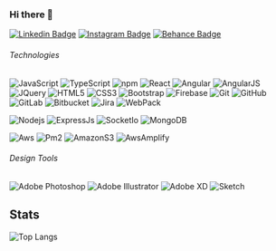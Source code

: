 ### Hi there 👋



[![Linkedin Badge](https://img.shields.io/badge/-Linkedin-blue?style=flat-square&logo=Linkedin&logoColor=white&link=https://www.linkedin.com/in/ksteja/)](https://www.linkedin.com/in/ksteja/)
[![Instagram Badge](https://img.shields.io/badge/-Instagram-8a3ab9?style=flat-square&logo=instagram&logoColor=white&link=https://www.linkedin.com/in/tej_218/)](https://www.instagram.com/tej_218/)
[![Behance Badge](https://img.shields.io/badge/-Behance-4b4b4b?style=flat-square&logo=behance&logoColor=white&link=https://www.behance.net/kstejas)](https://www.behance.net/kstejas)



###### Technologies

![JavaScript](https://img.shields.io/badge/-JavaScript-F7DF1E?style=flat-square&logo=javascript&logoColor=white)
![TypeScript](https://img.shields.io/badge/-TypeScript-3178C6?style=flat-square&logo=typescript&logoColor=white)
![npm](https://img.shields.io/badge/-npm-CB3837?style=flat-square&logo=npm&logoColor=white)
![React](https://img.shields.io/badge/-React-61DAFB?style=flat-square&logo=react&logoColor=white)
![Angular](https://img.shields.io/badge/-Angular-DD0031?style=flat-square&logo=angular&logoColor=white)
![AngularJS](https://img.shields.io/badge/-AngularJS-E23237?style=flat-square&logo=angularjs&logoColor=white)
![JQuery](https://img.shields.io/badge/-Jquery-blue?style=flat-square&logo=jquery)
![HTML5](https://img.shields.io/badge/-HTML5-E34F26?style=flat-square&logo=html5&logoColor=white)
![CSS3](https://img.shields.io/badge/-CSS3-1572B6?style=flat-square&logo=css3)
![Bootstrap](https://img.shields.io/badge/-Bootstrap-7952B3?style=flat-square&logo=bootstrap&logoColor=white)
![Firebase](https://img.shields.io/badge/-Firebase-FFCA28?style=flat-square&logo=Firebase&logoColor=white)
![Git](https://img.shields.io/badge/-Git-F05032?style=flat-square&logo=git&logoColor=white)
![GitHub](https://img.shields.io/badge/-GitHub-181717?style=flat-square&logo=github)
![GitLab](https://img.shields.io/badge/-GitLab-FCA121?style=flat-square&logo=gitlab&logoColor=white)
![Bitbucket](https://img.shields.io/badge/-Bitbucket-0052CC?style=flat-square&logo=Bitbucket&logoColor=white)
![Jira](https://img.shields.io/badge/-Jira-0052CC?style=flat-square&logo=Jira&logoColor=white)
![WebPack](https://img.shields.io/badge/-Webpack-8DD6F9?style=flat-square&logo=Webpack&logoColor=white)


![Nodejs](https://img.shields.io/badge/-Nodejs-339933?style=flat-square&logo=Node.js&logoColor=white)
![ExpressJs](https://img.shields.io/badge/-ExpressJs-black?style=flat-square&logo=express)
![SocketIo](https://img.shields.io/badge/-Socket.io-black?style=flat-square&logo=socket.io)
![MongoDB](https://img.shields.io/badge/-MongoDB-47A248?style=flat-square&logo=mongodb&logoColor=white)

![Aws](https://img.shields.io/badge/-Amazon&nbsp;AWS-232F3E?style=flat-square&logo=amazon-aws&logoColor=white)
![Pm2](https://img.shields.io/badge/-PM2-2B037A?style=flat-square&logo=pm2&logoColor=white)
![AmazonS3](https://img.shields.io/badge/-Amazon&nbsp;S3-569A31?style=flat-square&logo=amazon-s3&logoColor=white)
![AwsAmplify](https://img.shields.io/badge/-AWS&nbsp;Amplify-FF9900?style=flat-square&logo=Aws-Amplify&logoColor=white)

###### Design Tools

![Adobe Photoshop](https://img.shields.io/badge/-Adobe&nbsp;Photoshop-000?style=flat-square&logo=adobe-photoshop)
![Adobe Illustrator](https://img.shields.io/badge/-Adobe&nbsp;Illustrator-000?style=flat-square&logo=adobe-illustrator)
![Adobe XD](https://img.shields.io/badge/-Adobe&nbsp;XD-000?style=flat-square&logo=adobe-xd)
![Sketch](https://img.shields.io/badge/-Sketch-black?style=flat-square&logo=sketch)


## Stats

 <!--- ![Tejas's github stats](https://github-readme-stats.vercel.app/api?username=tejakadali&show_icons=true&theme=merko) --->

![Top Langs](https://github-readme-stats.vercel.app/api/top-langs/?username=tejakadali&hide=ShaderLab,ASP&layout=compact&theme=dracula)

